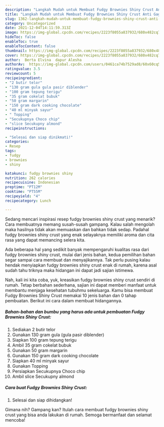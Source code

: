 ```yaml
---
description: "Langkah Mudah untuk Membuat Fudgy Brownies Shiny Crust Anti Gagal"
title: "Langkah Mudah untuk Membuat Fudgy Brownies Shiny Crust Anti Gagal"
slug: 1362-langkah-mudah-untuk-membuat-fudgy-brownies-shiny-crust-anti-gagal
category: Uncategorized
date: 2021-12-04T14:11:59.313Z
image: https://img-global.cpcdn.com/recipes/2223f8055a837932/680x482cq70/fudgy-brownies-shiny-crust-foto-resep-utama.jpg
hideToc: false
enableToc: true
enableTocContent: false
thumbnail: https://img-global.cpcdn.com/recipes/2223f8055a837932/680x482cq70/fudgy-brownies-shiny-crust-foto-resep-utama.jpg
cover: https://img-global.cpcdn.com/recipes/2223f8055a837932/680x482cq70/fudgy-brownies-shiny-crust-foto-resep-utama.jpg
author:  Berta Elvina  dapur Alesha
authorAv:  https://img-global.cpcdn.com/users/0461ca74b7529ad8/60x60cq50/avatar.jpg
ratingvalue: 3.5
reviewcount: 5
recipeingredient:
- "2 butir telor"
- "130 gram gula gula pasir diblender"
- "100 gram tepung terigu"
- "35 gram cokelat bubuk"
- "50 gram margarin"
- "150 gram dark cooking chocolate"
- "40 ml minyak sayur"
- " Topping"
- "Secukupnya Choco chip"
- "slice Secukupny almond"
recipeinstructions:

- "Selesai dan siap dinikmati!"
categories:
- Resep
tags:
- fudgy
- brownies
- shiny

katakunci: fudgy brownies shiny 
nutrition: 262 calories
recipecuisine: Indonesian
preptime: "PT12M"
cooktime: "PT55M"
recipeyield: "4"
recipecategory: Lunch

---
```



Sedang mencari inspirasi resep fudgy brownies shiny crust yang menarik? Cara membuatnya memang susah-susah gampang. Kalau salah mengolah maka hasilnya tidak akan memuaskan dan bahkan tidak sedap. Padahal fudgy brownies shiny crust yang enak selayaknya memiliki aroma dan cita rasa yang dapat memancing selera kita.




Ada beberapa hal yang sedikit banyak mempengaruhi kualitas rasa dari fudgy brownies shiny crust, mulai dari jenis bahan, kedua pemilihan bahan segar sampai cara membuat dan menyajikannya. Tak perlu pusing kalau hendak menyiapkan fudgy brownies shiny crust enak di rumah, karena asal sudah tahu triknya maka hidangan ini dapat jadi sajian istimewa.


Nah, kali ini kita coba, yuk, kreasikan fudgy brownies shiny crust sendiri di rumah. Tetap berbahan sederhana, sajian ini dapat memberi manfaat untuk membantu menjaga kesehatan tubuhmu sekeluarga. Kamu bisa membuat Fudgy Brownies Shiny Crust memakai 10 jenis bahan dan 0 tahap pembuatan. Berikut ini cara dalam membuat hidangannya.

<!--inarticleads1-->

##### Bahan-bahan dan bumbu yang harus ada untuk pembuatan Fudgy Brownies Shiny Crust:

1. Sediakan 2 butir telor
1. Gunakan 130 gram gula (gula pasir diblender)
1. Siapkan 100 gram tepung terigu
1. Ambil 35 gram cokelat bubuk
1. Gunakan 50 gram margarin
1. Gunakan 150 gram dark cooking chocolate
1. Siapkan 40 ml minyak sayur
1. Gunakan  Topping
1. Persiapkan Secukupnya Choco chip
1. Ambil slice Secukupny almond




<!--inarticleads2-->

##### Cara buat Fudgy Brownies Shiny Crust:


1. Selesai dan siap dihidangkan!



Gimana nih? Gampang kan? Itulah cara membuat fudgy brownies shiny crust yang bisa anda lakukan di rumah. Semoga bermanfaat dan selamat mencoba!
